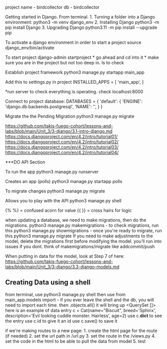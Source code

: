 project name - birdcollector
db - birdcollector

Getting started in Django. From terminal.
    1. Turning a folder into a Django environment:
            python3 -m venv django_env
    2. Installing Django
            python3 -m pip install Django
    3. Upgrading Django
            python3.11 -m pip install --upgrade pip

To activate a django environment in order to start a project
        source django_env/bin/activate

To start project
        django-admin startproject <projectname>
        * go ahead and cd into it
        * make sure you are in the project but not too deep in. ls to check

Establish project framework
        python3 manage.py startapp main_app

Add this to settings.py in project
        INSTALLED_APPS = [
	'main_app',
        ]

*run server to check everything is operating. check localhost:8000

Connect to project database:
        DATABASES = {
        'default': {
                'ENGINE': 'django.db.backends.postgresql',
                'NAME': '<projectname>',
                }
        }

Migrate the the Pending Migration
        python3 manage.py migrate




https://github.com/takis-fuego-cohort/lessons-and-labs/blob/main/Unit_3/3-django/3.1-intro-django.md
https://docs.djangoproject.com/en/4.2/intro/tutorial01/
https://docs.djangoproject.com/en/4.2/intro/tutorial02/
https://docs.djangoproject.com/en/4.2/intro/tutorial03/
https://docs.djangoproject.com/en/4.2/intro/tutorial04/

***DO API Section

To run the app
        python3 manage.py runserver

Creates an app (polls)
        python3 manage.py startapp polls

To migrate changes
        python3 manage.py migrate

Allows you to play with the API
        python3 manage.py shell

{% %} = confused acorn for value
{{ }} = cross hairs for logic

when updating a database, we need to make migrations, then do the migrations.
        python3 manage.py makemigrations
        - to check migrations, run this
        python3 manage.py showmigrations
        - once you're ready to migrate, run this
        python3 manage.py migrate
If you need to make adjustments to the model, delete the migrations first before modifying the model. you'll run into issues if you dont.
think of makemigrations/migrate like addcommit/push

When putting in data for the model, look at Step 7 of here: https://github.com/takis-fuego-cohort/lessons-and-labs/blob/main/Unit_3/3-django/3.3-django-models.md

## Creating Data using a shell
from terminal, use
        python3 manage.py shell
then use
        from main_app.models import <db name>
        - if you ever leave the shell and the db, you will need to import each time.
then
        <dbname>.objects.all()
                it will bring up <QuerySet []>
here is an example of data entry
        c = Cat(name="Biscuit", breed='Sphinx', description='Evil looking cuddle monster. Hairless', age=2)
use c.__dict__ to see the entry
use c.id to give it an id
use c.save() to save it

if we're making routes to a new page:
        1. create the html page for the route (if needed)
        2. set the url path in <app name>/url.py
        3. set the route in the <app name>/views.py
        4. set the code in the html to be able to pull the data from model
        5. test
